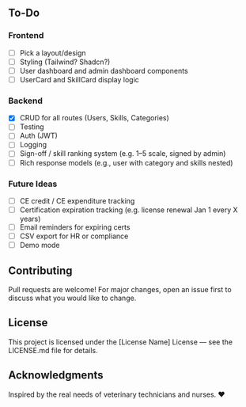 
## To-Do

### Frontend
- [ ] Pick a layout/design
- [ ] Styling (Tailwind? Shadcn?)
- [ ] User dashboard and admin dashboard components
- [ ] UserCard and SkillCard display logic

### Backend
- [x] CRUD for all routes (Users, Skills, Categories)
- [ ] Testing
- [ ] Auth (JWT)
- [ ] Logging
- [ ] Sign-off / skill ranking system (e.g. 1–5 scale, signed by admin)
- [ ] Rich response models (e.g., user with category and skills nested)

### Future Ideas
- [ ] CE credit / CE expenditure tracking
- [ ] Certification expiration tracking (e.g. license renewal Jan 1 every X years)
- [ ] Email reminders for expiring certs
- [ ] CSV export for HR or compliance
- [ ] Demo mode

## Contributing

Pull requests are welcome! For major changes, open an issue first to discuss what you would like to change.

## License

This project is licensed under the [License Name] License — see the LICENSE.md file for details.

## Acknowledgments

Inspired by the real needs of veterinary technicians and nurses. ❤️